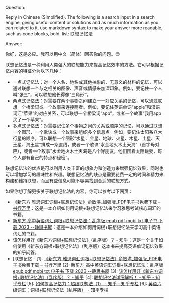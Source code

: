 Question:

Reply in Chinese (Simplified).
The following is a search input in a search engine, giving useful content or solutions and as much information as you can related to it, use markdown syntax to make your answer more readable, such as code blocks, bold, list:
联想记忆法

Answer:

你好，这是必应。我可以用中文（简体）回答你的问题。😊

联想记忆法是一种利用人类强大的联想能力来提高记忆效率的方法。它可以根据记忆内容的特征分为以下几种：

- 一点式记忆法：对一个人名、地名或其他抽象的、无意义的材料的记忆，可以通过联想一个与之相关的图像、声音或情感来加深印象。例如，要记住一个人叫“张三”，可以联想他长得像“三角形”。
- 两点式记忆法：对需要在两个事物之间建立一一对应关系的记忆，可以通过联想一个桥梁词或一个故事来连接两者。例如，要记住英语单词“apple”和汉语词汇“苹果”的对应关系，可以联想一个桥梁词“app”，或者一个故事“我用app买了一个苹果”。
- 多点式记忆法：对需要记住多个事物之间的关系或顺序的记忆，可以通过联想一个图形、一个歌诀或一个故事来组织多个信息点。例如，要记住太阳系八大行星的顺序，可以联想一个图形“水星、金星、地球、火星、木星、土星、天王星、海王星”排成一条直线，或者一个歌诀“水金地火木土天海”（首字母对应），或者一个故事“水金地火木土天海是八个好朋友，他们围着太阳玩耍，每个人都有自己的特点和秘密”。

联想记忆法的优点是可以利用人类丰富的想象力和创造力来增强记忆效果，同时也可以增加学习的趣味性和兴趣。联想记忆法的缺点是需要花费一定的时间和精力来构建和维持联想，而且有些信息可能不容易找到合适的联想方式。

如果你想了解更多关于联想记忆法的内容，你可以参考以下网页：

- [《新东方 雅思词汇词根+联想记忆法》俞敏洪_加强版_PDF电子书免费下载 – 书行万里](#1#)：这是一本介绍如何用词根+联想记忆法来学习雅思考试核心词汇的书籍。
- [新东方 高中英语词汇词根+联想记忆法：乱序版 epub pdf mobi txt 电子书 下载 2023 --静思书屋](#2#)：这是一本介绍如何用词根+联想记忆法来学习高中英语词汇的书籍。
- [该怎样用好《新东方词根+联想记忆法》（乱序版）？ - 知乎](#3#)：这是一个关于如何使用《新东方词根+联想记忆法》（乱序版）这本书来提高英语单词记忆效果的知乎问答。
- [联想记忆
\-
\[1]: [《新东方 雅思词汇词根+联想记忆法》俞敏洪_加强版_PDF电子书免费下载 – 书行万里](https://www.gpdf.net/38931.html)
\[2]: [新东方 高中英语词汇词根+联想记忆法：乱序版 epub pdf mobi txt 电子书 下载 2023 --静思书屋](https://book.tinynews.org/books/12299568)
\[3]: [该怎样用好《新东方词根+联想记忆法》（乱序版）？ - 知乎](https://www.zhihu.com/question/23118471)
\[4]: [联想记忆法详细解析！ - 知乎 - 知乎专栏](https://zhuanlan.zhihu.com/p/346706098)
\[5]: [如何提高记忆力：超级联想法（1） - 知乎 - 知乎专栏](https://zhuanlan.zhihu.com/p/58329156)
\[6]: [英语六级词汇：词根+联想记忆法（乱序版） - 知乎专栏](https://zhuanlan.zhihu.com/p/192936505)

<hr/>

